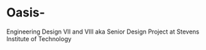 # Oasis-
Engineering Design VII and VIII aka Senior Design Project at Stevens Institute of Technology
